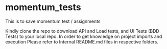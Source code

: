 # momentum_tests
This is to save momentum test / assignments


Kindly clone the repo to download API and Load tests, and UI Tests (BDD Tests) to your local repo.
In order to get knowledge on project imports and execution Please refer to Internal README.md files in respective folders.
